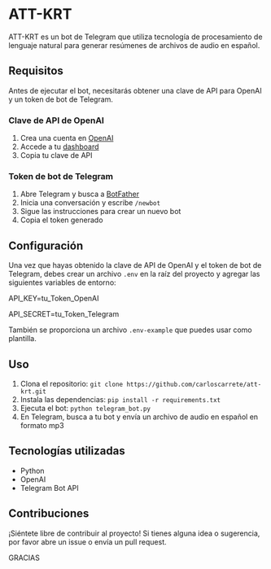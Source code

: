 # ATT-KRT

ATT-KRT es un bot de Telegram que utiliza tecnología de procesamiento de lenguaje natural para generar resúmenes de archivos de audio en español.

## Requisitos

Antes de ejecutar el bot, necesitarás obtener una clave de API para OpenAI y un token de bot de Telegram.

### Clave de API de OpenAI

1. Crea una cuenta en [OpenAI](https://openai.com/)
2. Accede a tu [dashboard](https://beta.openai.com/dashboard/)
3. Copia tu clave de API

### Token de bot de Telegram

1. Abre Telegram y busca a [BotFather](https://telegram.me/BotFather)
2. Inicia una conversación y escribe `/newbot`
3. Sigue las instrucciones para crear un nuevo bot
4. Copia el token generado

## Configuración

Una vez que hayas obtenido la clave de API de OpenAI y el token de bot de Telegram, debes crear un archivo `.env` en la raíz del proyecto y agregar las siguientes variables de entorno:

API_KEY=tu_Token_OpenAI

API_SECRET=tu_Token_Telegram


También se proporciona un archivo `.env-example` que puedes usar como plantilla.

## Uso

1. Clona el repositorio: `git clone https://github.com/carloscarrete/att-krt.git`
2. Instala las dependencias: `pip install -r requirements.txt`
3. Ejecuta el bot: `python telegram_bot.py`
4. En Telegram, busca a tu bot y envía un archivo de audio en español en formato mp3

## Tecnologías utilizadas

- Python
- OpenAI
- Telegram Bot API

## Contribuciones

¡Siéntete libre de contribuir al proyecto! Si tienes alguna idea o sugerencia, por favor abre un issue o envía un pull request.

GRACIAS